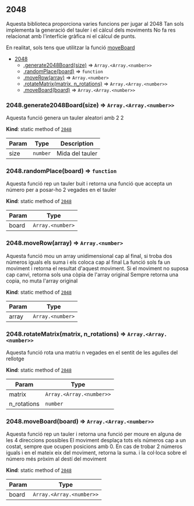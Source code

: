 <a name="module_2048"></a>

## 2048
Aquesta biblioteca proporciona varies funcions per jugar al 2048
Tan sols implementa la generació del tauler i el càlcul dels moviments
No fa res relacionat amb l'interfície gràfica ni el càlcul de punts.

En realitat, sols tens que utilitzar la funció [moveBoard](moveBoard)


* [2048](#module_2048)
    * [.generate2048Board(size)](#module_2048.generate2048Board) ⇒ <code>Array.&lt;Array.&lt;number&gt;&gt;</code>
    * [.randomPlace(board)](#module_2048.randomPlace) ⇒ <code>function</code>
    * [.moveRow(array)](#module_2048.moveRow) ⇒ <code>Array.&lt;number&gt;</code>
    * [.rotateMatrix(matrix, n_rotations)](#module_2048.rotateMatrix) ⇒ <code>Array.&lt;Array.&lt;number&gt;&gt;</code>
    * [.moveBoard(board)](#module_2048.moveBoard) ⇒ <code>Array.&lt;Array.&lt;number&gt;&gt;</code>

<a name="module_2048.generate2048Board"></a>

### 2048.generate2048Board(size) ⇒ <code>Array.&lt;Array.&lt;number&gt;&gt;</code>
Aquesta funció genera un tauler aleatori amb 2 2

**Kind**: static method of [<code>2048</code>](#module_2048)  

| Param | Type | Description |
| --- | --- | --- |
| size | <code>number</code> | Mida del tauler |

<a name="module_2048.randomPlace"></a>

### 2048.randomPlace(board) ⇒ <code>function</code>
Aquesta funció rep un tauler buit i retorna una funció que accepta un número per a posar-ho 2 vegades en el tauler

**Kind**: static method of [<code>2048</code>](#module_2048)  

| Param | Type |
| --- | --- |
| board | <code>Array.&lt;number&gt;</code> | 

<a name="module_2048.moveRow"></a>

### 2048.moveRow(array) ⇒ <code>Array.&lt;number&gt;</code>
Aquesta funció mou un array unidimensional cap al final, si troba dos números iguals els suma i els coloca cap al final La funció sols fa un moviment i retorna el resultat d'aquest moviment. Si el moviment no suposa cap canvi, retorna sols una còpia de l'array original Sempre retorna una copia, no muta l'array original

**Kind**: static method of [<code>2048</code>](#module_2048)  

| Param | Type |
| --- | --- |
| array | <code>Array.&lt;number&gt;</code> | 

<a name="module_2048.rotateMatrix"></a>

### 2048.rotateMatrix(matrix, n_rotations) ⇒ <code>Array.&lt;Array.&lt;number&gt;&gt;</code>
Aquesta funció rota una matriu n vegades en el sentit de les agulles del rellotge

**Kind**: static method of [<code>2048</code>](#module_2048)  

| Param | Type |
| --- | --- |
| matrix | <code>Array.&lt;Array.&lt;number&gt;&gt;</code> | 
| n_rotations | <code>number</code> | 

<a name="module_2048.moveBoard"></a>

### 2048.moveBoard(board) ⇒ <code>Array.&lt;Array.&lt;number&gt;&gt;</code>
Aquesta funció rep un tauler i retorna una funció per moure en alguna de les 4 direccions possibles El moviment desplaça tots els números cap a un costat, sempre que ocupen posicions amb 0. En cas de trobar 2 números iguals i en el mateix eix del moviment, retorna la suma. i la col·loca sobre el número més pròxim al destí del moviment

**Kind**: static method of [<code>2048</code>](#module_2048)  

| Param | Type |
| --- | --- |
| board | <code>Array.&lt;Array.&lt;number&gt;&gt;</code> | 

